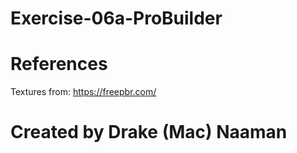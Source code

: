 # Exercise-06a-ProBuilder

# References

Textures from: https://freepbr.com/

# Created by Drake (Mac) Naaman
